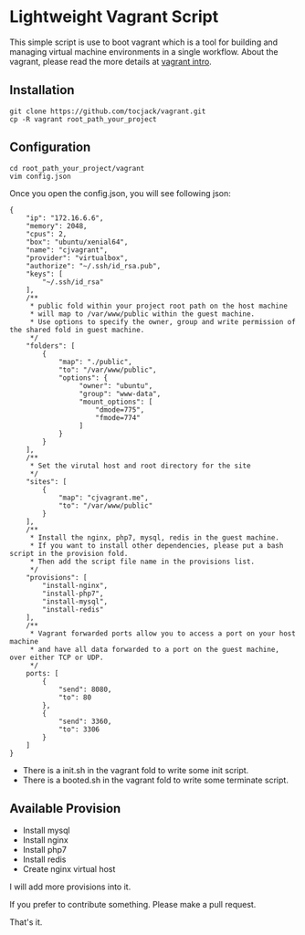 # Lightweight Vagrant Script
This simple script is use to boot vagrant which is a tool for building and managing virtual machine environments in a single workflow. About the vagrant, please read the more details at [vagrant intro](https://www.vagrantup.com/intro/index.html).

## Installation

```
git clone https://github.com/tocjack/vagrant.git
cp -R vagrant root_path_your_project
```

## Configuration

```
cd root_path_your_project/vagrant
vim config.json
```

Once you open the config.json, you will see following json:

```
{
    "ip": "172.16.6.6",
    "memory": 2048,
    "cpus": 2,
    "box": "ubuntu/xenial64",
    "name": "cjvagrant",
    "provider": "virtualbox",
    "authorize": "~/.ssh/id_rsa.pub",
    "keys": [
        "~/.ssh/id_rsa"
    ],
    /**
     * public fold within your project root path on the host machine
     * will map to /var/www/public within the guest machine.
     * Use options to specify the owner, group and write permission of the shared fold in guest machine.
     */
    "folders": [
        {
            "map": "./public",
            "to": "/var/www/public",
            "options": {
                 "owner": "ubuntu",
                 "group": "www-data",
                 "mount_options": [
                     "dmode=775",
                     "fmode=774"
                 ]
            }
        }
    ],
    /**
     * Set the virutal host and root directory for the site
     */
    "sites": [
        {
            "map": "cjvagrant.me",
            "to": "/var/www/public"
        }
    ],
    /**
     * Install the nginx, php7, mysql, redis in the guest machine.
     * If you want to install other dependencies, please put a bash script in the provision fold. 
     * Then add the script file name in the provisions list.
     */
    "provisions": [
        "install-nginx",
        "install-php7",
        "install-mysql",
        "install-redis"
    ],
    /**
     * Vagrant forwarded ports allow you to access a port on your host machine 
     * and have all data forwarded to a port on the guest machine, over either TCP or UDP.  
     */
    ports: [
        {
            "send": 8080,
            "to": 80
        },
        {
            "send": 3360,
            "to": 3306
        }
    ]
}
```

- There is a init.sh in the vagrant fold to write some init script.
- There is a booted.sh in the vagrant fold to write some terminate script.

## Available Provision

- Install mysql
- Install nginx
- Install php7
- Install redis
- Create nginx virtual host

I will add more provisions into it. 

If you prefer to contribute something. Please make a pull request.

That's it.